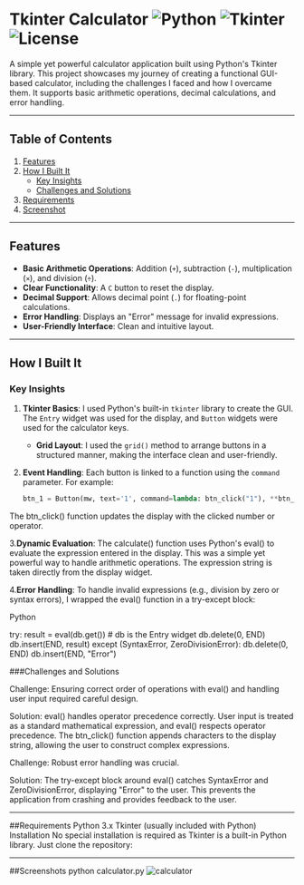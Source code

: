 # Tkinter Calculator ![Python](https://img.shields.io/badge/Python-3.x-blue)  ![Tkinter](https://img.shields.io/badge/GUI-Tkinter-green)  ![License](https://img.shields.io/badge/License-MIT-red)

A simple yet powerful calculator application built using Python's Tkinter library. This project showcases my journey of creating a functional GUI-based calculator, including the challenges I faced and how I overcame them. It supports basic arithmetic operations, decimal calculations, and error handling.

---

## Table of Contents

1. [Features](#features)
2. [How I Built It](#how-i-built-it)
   - [Key Insights](#key-insights)
   - [Challenges and Solutions](#challenges-and-solutions)
3. [Requirements](#requirements)
4. [Screenshot](#screenshot)


---

## Features

- **Basic Arithmetic Operations**: Addition (`+`), subtraction (`-`), multiplication (`×`), and division (`÷`).
- **Clear Functionality**: A `C` button to reset the display.
- **Decimal Support**: Allows decimal point (`.`) for floating-point calculations.
- **Error Handling**: Displays an "Error" message for invalid expressions.
- **User-Friendly Interface**: Clean and intuitive layout.

---

## How I Built It

### Key Insights

1. **Tkinter Basics**:
   I used Python's built-in `tkinter` library to create the GUI. The `Entry` widget was used for the display, and `Button` widgets were used for the calculator keys.
   - **Grid Layout**: I used the `grid()` method to arrange buttons in a structured manner, making the interface clean and user-friendly.

2. **Event Handling**:
   Each button is linked to a function using the `command` parameter. For example:

   ```python
   btn_1 = Button(mw, text='1', command=lambda: btn_click("1"), **btn_config)
The btn_click() function updates the display with the clicked number or operator.

3.**Dynamic Evaluation**:
The calculate() function uses Python's eval() to evaluate the expression entered in the display. This was a simple yet powerful way to handle arithmetic operations.  The expression string is taken directly from the display widget.

4.**Error Handling**:
To handle invalid expressions (e.g., division by zero or syntax errors), I wrapped the eval() function in a try-except block:

Python

try:
    result = eval(db.get())  # db is the Entry widget
    db.delete(0, END)
    db.insert(END, result)
except (SyntaxError, ZeroDivisionError):
    db.delete(0, END)
    db.insert(END, "Error")
    
###Challenges and Solutions

Challenge:  Ensuring correct order of operations with eval() and handling user input required careful design.

Solution: eval() handles operator precedence correctly. User input is treated as a standard mathematical expression, and eval() respects operator precedence.  The btn_click() function appends characters to the display string, allowing the user to construct complex expressions.

Challenge: Robust error handling was crucial.

Solution: The try-except block around eval() catches SyntaxError and ZeroDivisionError, displaying "Error" to the user. This prevents the application from crashing and provides feedback to the user.

---

##Requirements
Python 3.x
Tkinter (usually included with Python)
Installation
No special installation is required as Tkinter is a built-in Python library.  Just clone the repository:

---

##Screenshots
python calculator.py 
![calculator](https://github.com/user-attachments/assets/d341bbfe-0337-476f-92c6-4e403f762aa1)
